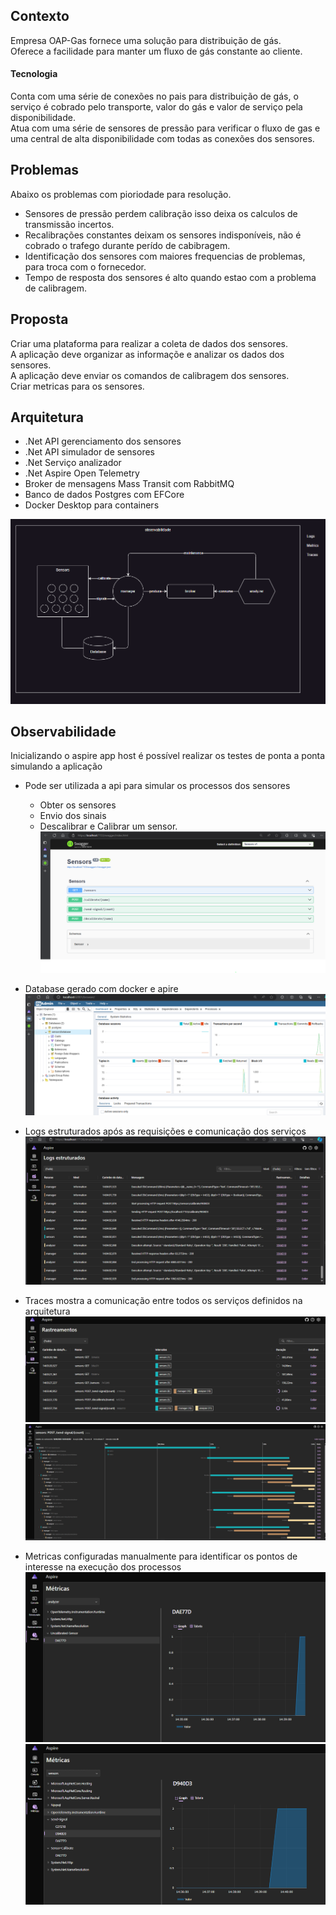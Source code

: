 ## Contexto

Empresa OAP-Gas fornece uma solução para distribuição de gás.  
Oferece a facilidade para manter um fluxo de gás constante ao cliente.  

#### Tecnologia
Conta com uma série de conexões no pais para distribuição de gás, o serviço é cobrado pelo transporte, valor do gás e valor de serviço pela disponibilidade.  
Atua com uma série de sensores de pressão para verificar o fluxo de gas e uma central de alta disponibilidade com todas as conexões dos sensores.  


## Problemas
Abaixo os problemas com pioriodade para resolução.  

- Sensores de pressão perdem calibração isso deixa os calculos de transmissão incertos.  
- Recalibrações constantes deixam os sensores indisponíveis, não é cobrado o trafego durante perído de cabibragem.  
- Identificação dos sensores com maiores frequencias de problemas, para troca com o fornecedor.  
- Tempo de resposta dos sensores é alto quando estao com a problema de calibragem. 

## Proposta

Criar uma plataforma para realizar a coleta de dados dos sensores.  
A aplicação deve organizar as informaçõe e analizar os dados dos sensores.  
A aplicação deve enviar os comandos de calibragem dos sensores.  
Criar metricas para os sensores.  

## Arquitetura

- .Net API gerenciamento dos sensores
- .Net API simulador de sensores
- .Net Serviço analizador
- .Net Aspire Open Telemetry
- Broker de mensagens Mass Transit com RabbitMQ
- Banco de dados Postgres com EFCore
- Docker Desktop para containers

![Arquitetura](images/architecture.png)

## Observabilidade

Inicializando o aspire app host é possível realizar os testes de ponta a ponta simulando a aplicação

- Pode ser utilizada a api para simular os processos dos sensores  
  - Obter os sensores  
  - Envio dos sinais  
  - Descalibrar e Calibrar um sensor.  
![Arquitetura](images/api.png)

- Database gerado com docker e apire
![Arquitetura](images/database.png)

- Logs estruturados após as requisições e comunicação dos serviços
![Arquitetura](images/aspire-logs.png)

- Traces mostra a comunicação entre todos os serviços definidos na arquitetura
![Arquitetura](images/aspire-trace.png)  
![Arquitetura](images/aspire-trace-details.png)

- Metricas configuradas manualmente para identificar os pontos de interesse na execução
dos processos
![Arquitetura](images/aspire-metrics-01.png)  
![Arquitetura](images/aspire-metrics-02.png)  